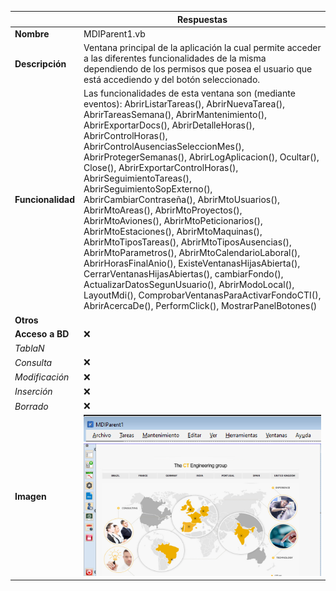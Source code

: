 |                   | **Respuestas**                          |
|-------------------|-----------------------------------------|
|**Nombre**         | MDIParent1.vb      |
|**Descripción**    | Ventana principal de la aplicación la cual permite acceder a las diferentes funcionalidades de la misma dependiendo de los permisos que posea el usuario que está accediendo y del botón seleccionado. |
|**Funcionalidad**  | Las funcionalidades de esta ventana son (mediante eventos): AbrirListarTareas(), AbrirNuevaTarea(), AbrirTareasSemana(), AbrirMantenimiento(), AbrirExportarDocs(), AbrirDetalleHoras(), AbrirControlHoras(), AbrirControlAusenciasSeleccionMes(), AbrirProtegerSemanas(), AbrirLogAplicacion(), Ocultar(), Close(), AbrirExportarControlHoras(), AbrirSeguimientoTareas(), AbrirSeguimientoSopExterno(), AbrirCambiarContraseña(), AbrirMtoUsuarios(), AbrirMtoAreas(), AbrirMtoProyectos(), AbrirMtoAviones(), AbrirMtoPeticionarios(), AbrirMtoEstaciones(), AbrirMtoMaquinas(), AbrirMtoTiposTareas(), AbrirMtoTiposAusencias(), AbrirMtoParametros(), AbrirMtoCalendarioLaboral(), AbrirHorasFinalAnio(), ExisteVentanasHijasAbierta(), CerrarVentanasHijasAbiertas(), cambiarFondo(), ActualizarDatosSegunUsuario(), AbrirModoLocal(), LayoutMdi(), ComprobarVentanasParaActivarFondoCTI(), AbrirAcercaDe(), PerformClick(), MostrarPanelBotones()| 
|**Otros**          |    |
|**Acceso a BD**    | ❌ |
|*TablaN*           |    |
|*Consulta*         | ❌ |
|*Modificación*     | ❌ |
|*Inserción*        | ❌ |
|*Borrado*          | ❌ |
|**Imagen**           | ![Nombre_Imagen](MDIParent1(1).png)![Nombre_Imagen](MDIParent1.png) |